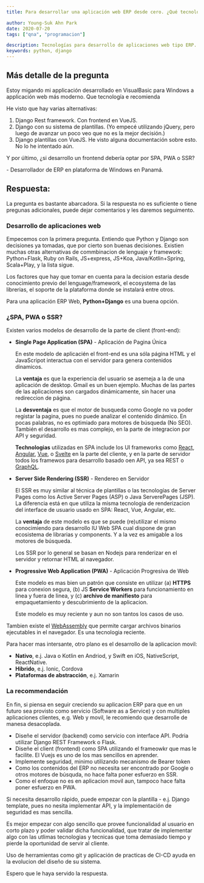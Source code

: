 ```yaml
---
title: Para desarrollar una aplicación web ERP desde cero. ¿Qué tecnologías me recomendaría utilizar?

author: Young-Suk Ahn Park
date: 2020-07-20
tags: ["qna", "programacion"]

description: Tecnologías para desarrollo de aplicaciones web tipo ERP.
keywords: python, django
---
```


## Más detalle de la pregunta
Estoy migando mi applicación desarrollado en VisualBasic para Windows a applicación web más moderno.
Que tecnología e recomienda

He visto que hay varias alternativas:
1. Django Rest framework. Con frontend en VueJS. 
2. Django con su sistema de plantillas. (Yo empecé utilizando jQuery, pero luego de avanzar un poco veo que no es la mejor decisión.)
3. Django plantillas con VueJS. He visto alguna documentación sobre esto. No lo he intentado aún. 

Y por último, ¿si desarrollo un frontend debería optar por SPA, PWA o SSR?

\- Desarrollador de ERP en plataforma de Windows en Panamá.

## Respuesta:
La pregunta es bastante abarcadora. Si la respuesta no es suficiente o tiene pregunas adicionales, 
puede dejar comentarios y les daremos seguimento.

### Desarrollo de aplicaciones web 
Empecemos con la primera pregunta. Entiendo que Python y Django son decisiones ya tomadas, que 
por cierto son buenas decisiones. Existien muchas otras alternativas de commbinacion de lenguaje
y framework: Python+Flask, Ruby on Rails, JS+express, JS+Koa, Java/Kotlin+Spring, Scala+Play, 
y la lista sigue.

Los factores que hay que tomar en cuenta para la decision estaria desde conocimiento previo del 
lenguage/framework, el ecosystema de las librerias, el soporte de la plataforma donde se instalará
entre otros.

Para una aplicación ERP Web, **Python+Django** es una buena opción.

### ¿SPA, PWA o SSR?
Existen varios modelos de desarrollo de la parte de client (front-end): 
- **Single Page Application (SPA)** - Aplicación de Pagina Única

    En este modelo de aplicacién el front-end es una sóla página HTML y el JavaScripot interactua 
    con el servidor para genera contenidos dinamicos.
    
    La **ventaja** es que la experiencia del usuario se asemeja a la de una aplicación de desktop.
    Gmail es un buen ejemplo. Muchas  de las partes de las aplicaciones son cargados dinámicamente,
    sin hacer una redireccion de página.

    La **desventaja** es que el motor de busqueda como Google no va poder registar la pagina, pues no
    puede analizar el contenido dinámico. En pocas palabras, no es optimiado para motores de
    búsqueda (No SEO). También el desarrollo es mas complejo, en la parte de integracion por API
    y seguridad. 

    **Technologias** utilizadas en SPA include los UI frameworks como 
    [React](https://reactjs.org/), [Angular](https://angular.io/), [Vue](https://vuejs.org/), o
    [Svelte](https://svelte.dev/) en la parte del cliente,
    y en la parte de servidor todos los framewos para desarrollo basado oen API, ya sea REST o
    [GraphQL](https://graphql.org/).


- **Server Side Rendering (SSR)** - Rendereo en Servidor

    El SSR es muy similar al técnica de plantillas o las tecnologías de Server Pages como 
    los Active Server Pages (ASP) o Java ServerePages (JSP). La diferencia está en que utiliza la 
    misma tecnologia de renderizacion del interface de usuario usado en SPA: React, Vue, Angular, etc.
    
    La **ventaja** de este modelo es que se puede (re)utilizar el mismo conocimiendo para 
    desarrollo IU Web SPA cual dispone de gran ecosistema de librarias y components. Y a la vez es 
    amigable a los motores de búsqueda.

    Los SSR por lo general se basan en Nodejs para renderizar en el servidor y retornar HTML 
    al navegador.
    
- **Progressive Web Application (PWA)** - Aplicación Progresiva de Web

    Este modelo es mas bien un patrón que consiste en utilizar 
    (a) **HTTPS** para conexion segura, 
    (b) JS **Service Workers** para funcionamiento en linea y fuera de linea, y 
    (c) **archivo de manifiesto** para empaquetamiento y descubrimiento de la aplicacion.

    Este modelo es muy reciente y aun no son tantos los casos de uso.

Tambien existe el [WebAssembly](https://webassembly.org/) que permite cargar archivos binarios ejecutables in el navegador. Es una tecnologia reciente.

Para hacer mas intersante, otro plano es el desarrollo de la aplicacion movil:
- **Nativo**, e.j. Java o Kotlin en Andriod, y Swift en iOS, NativeScript, ReactNative.
- **Hibrido**, e.j. Ionic, Cordova
- **Plataformas de abstracción**, e.j. Xamarin

### La recommendación
En fin, si piensa en seguir creciendo su aplicacion ERP para que en un futuro sea provisto como 
servicio (Software as a Service) y con multiples aplicaciones clientes, e.g. Web y movil, le recomiendo que desarrolle de manesa desacoplada.

- Diseñe el servidor (backend) como servicio con interface API. Podria utilizar 
Django REST Framework o Flask.
- Diseñe el client (frontend) como SPA utilizando el frameowkr que mas le facilite. 
El Vuejs es uno de los mas sencillos en aprender.
- Implemente seguridad, minimo utilizando mecanismo de Bearer token
- Como los contenidos del ERP no necesita ser encontrado por Google o otros motores de búsquda, no hace falta poner esfuerzo en SSR.
- Como el enfoque no es en aplicacion movil aun, tampoco hace falta poner esfuerzo en PWA.

Si necesita desarrollo rápido, puede empezar con la plantilla - e.j. Django template, 
pues no nesita implementar API, y la implementación de seguridad es mas sencilla.

Es mejor empezar con algo sencillo que provee funcionalidad al usuario en corto plazo y poder 
validar dicha funcionalidad, que tratar de implementar algo con las utlimas tecnologias y tecnicas
que toma demasiado tiempo y pierde la oportunidad  de servir al cliente.

Uso de herramientas como git y aplicación de practicas de CI-CD ayuda en la evolucion del diseño de su sistema.

Espero que le haya servido la respuesta.